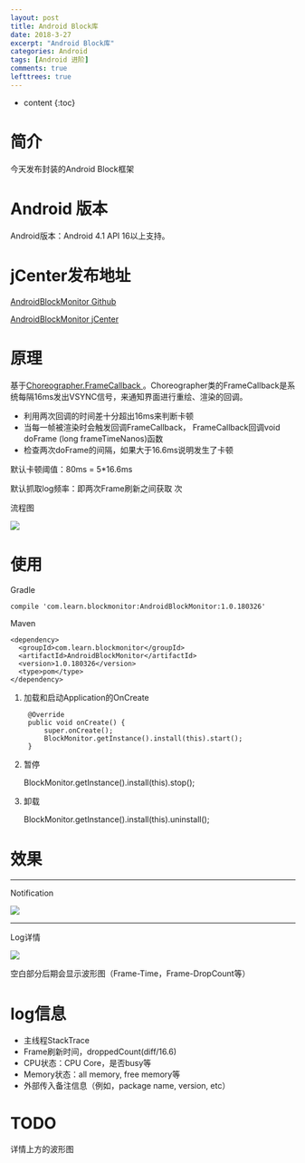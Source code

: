 ```yaml
---
layout: post
title: Android Block库
date: 2018-3-27
excerpt: "Android Block库"
categories: Android
tags: [Android 进阶]
comments: true
lefttrees: true
---
```


* content
{:toc}



# 简介

今天发布封装的Android Block框架

# Android 版本

Android版本：Android 4.1 API 16以上支持。

# jCenter发布地址

[AndroidBlockMonitor Github](https://github.com/vivianking6855/android-blockmonitor)

[AndroidBlockMonitor jCenter](https://bintray.com/vivianwayne1985/maven/AndroidBlockMonitor)

# 原理

基于[Choreographer.FrameCallback ](http://vivianking6855.github.io/2018/03/05/Android-optimization-6-Block/)。Choreographer类的FrameCallback是系统每隔16ms发出VSYNC信号，来通知界面进行重绘、渲染的回调。

- 利用两次回调的时间差十分超出16ms来判断卡顿
- 当每一帧被渲染时会触发回调FrameCallback， FrameCallback回调void doFrame (long frameTimeNanos)函数
- 检查两次doFrame的间隔，如果大于16.6ms说明发生了卡顿

默认卡顿阈值：80ms = 5*16.6ms

默认抓取log频率：即两次Frame刷新之间获取 次

流程图

![](https://i.imgur.com/R3DUCcr.jpg)

# 使用
   
   Gradle

    compile 'com.learn.blockmonitor:AndroidBlockMonitor:1.0.180326'

   Maven

    <dependency>
      <groupId>com.learn.blockmonitor</groupId>
      <artifactId>AndroidBlockMonitor</artifactId>
      <version>1.0.180326</version>
      <type>pom</type>
    </dependency>
    
    
1. 加载和启动Application的OnCreate

        @Override
        public void onCreate() {
            super.onCreate();
            BlockMonitor.getInstance().install(this).start();
        }

2. 暂停

    BlockMonitor.getInstance().install(this).stop();

3. 卸载
    
    BlockMonitor.getInstance().install(this).uninstall();


# 效果

---

Notification

   ![](https://i.imgur.com/HAFM9qr.jpg)

---

Log详情
    
   ![](https://i.imgur.com/Anob1Tk.jpg)

空白部分后期会显示波形图（Frame-Time，Frame-DropCount等）

# log信息

- 主线程StackTrace
- Frame刷新时间，droppedCount(diff/16.6)
- CPU状态：CPU Core，是否busy等
- Memory状态：all memory, free memory等
- 外部传入备注信息（例如，package name, version, etc）


# TODO

详情上方的波形图
